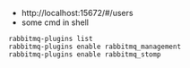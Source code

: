 - http://localhost:15672/#/users
- some cmd in shell
```
rabbitmq-plugins list
rabbitmq-plugins enable rabbitmq_management
rabbitmq-plugins enable rabbitmq_stomp
```
